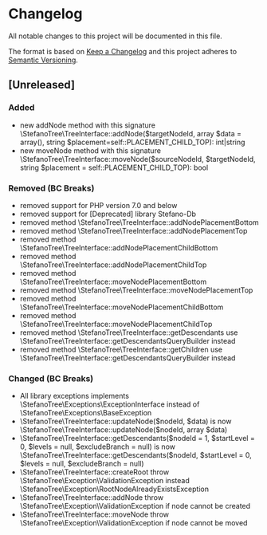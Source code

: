 # Changelog
All notable changes to this project will be documented in this file.

The format is based on [Keep a Changelog](http://keepachangelog.com/en/1.0.0/)
and this project adheres to [Semantic Versioning](http://semver.org/spec/v2.0.0.html).

## [Unreleased]

### Added
- new addNode method with this signature \StefanoTree\TreeInterface::addNode($targetNodeId, array $data = array(), string $placement=self::PLACEMENT_CHILD_TOP): int|string
- new moveNode method with this signature \StefanoTree\TreeInterface::moveNode($sourceNodeId, $targetNodeId, string $placement = self::PLACEMENT_CHILD_TOP): bool

### Removed (BC Breaks)
- removed support for PHP version 7.0 and below
- removed support for [Deprecated] library Stefano-Db
- removed method \StefanoTree\TreeInterface::addNodePlacementBottom
- removed method \StefanoTree\TreeInterface::addNodePlacementTop
- removed method \StefanoTree\TreeInterface::addNodePlacementChildBottom
- removed method \StefanoTree\TreeInterface::addNodePlacementChildTop
- removed method \StefanoTree\TreeInterface::moveNodePlacementBottom
- removed method \StefanoTree\TreeInterface::moveNodePlacementTop
- removed method \StefanoTree\TreeInterface::moveNodePlacementChildBottom
- removed method \StefanoTree\TreeInterface::moveNodePlacementChildTop
- removed method \StefanoTree\TreeInterface::getDescendants use \StefanoTree\TreeInterface::getDescendantsQueryBuilder instead 
- removed method \StefanoTree\TreeInterface::getChildren use \StefanoTree\TreeInterface::getDescendantsQueryBuilder instead

### Changed (BC Breaks)
- All library exceptions implements \StefanoTree\Exceptions\ExceptionInterface instead of \StefanoTree\Exceptions\BaseException 
- \StefanoTree\TreeInterface::updateNode($nodeId, $data) is now \StefanoTree\TreeInterface::updateNode($nodeId, array $data)
- \StefanoTree\TreeInterface::getDescendants($nodeId = 1, $startLevel = 0, $levels = null, $excludeBranch = null) is now \StefanoTree\TreeInterface::getDescendants($nodeId, $startLevel = 0, $levels = null, $excludeBranch = null)
- \StefanoTree\TreeInterface::createRoot throw \StefanoTree\Exception\ValidationException instead \StefanoTree\Exception\RootNodeAlreadyExistsException
- \StefanoTree\TreeInterface::addNode throw \StefanoTree\Exception\ValidationException if node cannot be created
- \StefanoTree\TreeInterface::moveNode throw \StefanoTree\Exception\ValidationException if node cannot be moved 